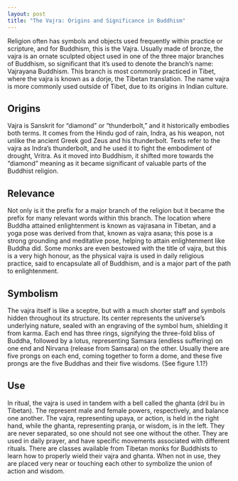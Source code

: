 ```yaml
---
layout: post
title: "The Vajra: Origins and Significance in Buddhism"
---
```

Religion often has symbols and objects used frequently within practice or scripture, and for Buddhism, this is the Vajra. Usually made of bronze, the vajra is an ornate sculpted object used in one of the three major branches of Buddhism, so significant that it’s used to denote the branch’s name: Vajrayana Buddhism. This branch is most commonly practiced in Tibet, where the vajra is known as a dorje, the Tibetan translation. The name vajra is more commonly used outside of Tibet, due to its origins in Indian culture.

## Origins
Vajra is Sanskrit for “diamond” or “thunderbolt,” and it historically embodies both terms. It comes from the Hindu god of rain, Indra, as his weapon, not unlike the ancient Greek god Zeus and his thunderbolt. Texts refer to the vajra as Indra’s thunderbolt, and he used it to fight the embodiment of drought, Vritra. As it moved into Buddhism, it shifted more towards the “diamond” meaning as it became significant of valuable parts of the Buddhist religion.

## Relevance
Not only is it the prefix for a major branch of the religion but it became the prefix for many relevant words within this branch. The location where Buddha attained enlightenment is known as vajrasana in Tibetan, and a yoga pose was derived from that, known as vajra asana; this pose is a strong grounding and meditative pose, helping to attain enlightenment like Buddha did. Some monks are even bestowed with the title of vajra, but this is a very high honour, as the physical vajra is used in daily religious practice, said to encapsulate all of Buddhism, and is a major part of the path to enlightenment.

## Symbolism
The vajra itself is like a sceptre, but with a much shorter staff and symbols hidden throughout its structure. Its center represents the universe’s underlying nature, sealed with an engraving of the symbol hum, shielding it from karma. Each end has three rings, signifying the three-fold bliss of Buddha, followed by a lotus, representing Samsara (endless suffering) on one end and Nirvana (release from Samsara) on the other. Usually there are five prongs on each end, coming together to form a dome, and these five prongs are the five Buddhas and their five wisdoms. (See figure 1.1?)

## Use
In ritual, the vajra is used in tandem with a bell called the ghanta (dril bu in Tibetan). The represent male and female powers, respectively, and balance one another. The vajra, representing upaya, or action, is held in the right hand, while the ghanta, representing pranja, or wisdom, is in the left. They are never separated, so one should not see one without the other. They are used in daily prayer, and have specific movements associated with different rituals. There are classes available from Tibetan monks for Buddhists to learn how to properly wield their vajra and ghanta. When not in use, they are placed very near or touching each other to symbolize the union of action and wisdom.

